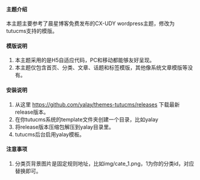 #### 主题介绍
本主题主要参考了晨星博客免费发布的CX-UDY wordpress主题，修改为tutucms支持的模版。

#### 模版说明
1. 本主题采用的是H5自适应代码，PC和移动都能够友好呈现。
2. 本主题仅包含首页、分类、文章、话题和标签模版，其他像系统文章模版等没有。


#### 安装说明 
1. 从这里 https://github.com/yalay/themes-tutucms/releases 下载最新release版本。
2. 在你tutucms系统的template文件夹创建一个目录，比如yalay
3. 将release版本压缩包解压到yalay目录里。
4. tutucms后台启用yalay模板。

#### 注意事项
1. 分类页背景图片是固定规则地址，比如img/cate_1.png，1为你的分类id，对应替换即可。
